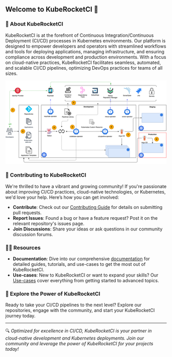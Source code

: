 ## Welcome to KubeRocketCI 👋

### 🚀 About KubeRocketCI

KubeRocketCI is at the forefront of Continuous Integration/Continuous Deployment (CI/CD) processes in Kubernetes environments.
Our platform is designed to empower developers and operators with streamlined workflows and tools for deploying applications, managing infrastructure,
and ensuring compliance across development and production environments.
With a focus on cloud-native practices, KubeRocketCI facilitates seamless, automated, and scalable CI/CD pipelines, optimizing DevOps practices for teams of all sizes.

![KubeRocketCI](./assets/reference-architecture.png)

### 🌈 Contributing to KubeRocketCI

We're thrilled to have a vibrant and growing community! If you're passionate about improving CI/CD practices, cloud-native technologies, or Kubernetes, we'd love your help. Here’s how you can get involved:

- **Contribute**: Check out our [Contributing Guide](https://github.com/KubeRocketCI/docs/CONTRIBUTING.md) for details on submitting pull requests.
- **Report Issues**: Found a bug or have a feature request? Post it on the relevant repository's issues page.
- **Join Discussions**: Share your ideas or ask questions in our community discussion forums.

### 👩‍💻 Resources

- **Documentation**: Dive into our comprehensive [documentation](https://docs.kuberocketci.io) for detailed guides, tutorials, and use-cases to get the most out of KubeRocketCI.
- **Use-cases**: New to KubeRocketCI or want to expand your skills? Our [Use-cases](https://docs.kuberocketci.io/docs/use-cases) cover everything from getting started to advanced topics.

### 🧙 Explore the Power of KubeRocketCI

Ready to take your CI/CD pipelines to the next level? Explore our repositories, engage with the community, and start your KubeRocketCI journey today.

---

🔍 _Optimized for excellence in CI/CD, KubeRocketCI is your partner in cloud-native development and Kubernetes deployments. Join our community and leverage the power of KubeRocketCI for your projects today!_
